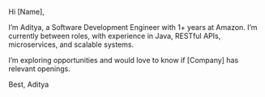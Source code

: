 Hi [Name],

I’m Aditya, a Software Development Engineer with 1+ years at Amazon. 
I’m currently between roles, with experience in Java, RESTful APIs, microservices, and scalable systems. 

I’m exploring opportunities and would love to know if [Company] has relevant openings.

Best,
Aditya